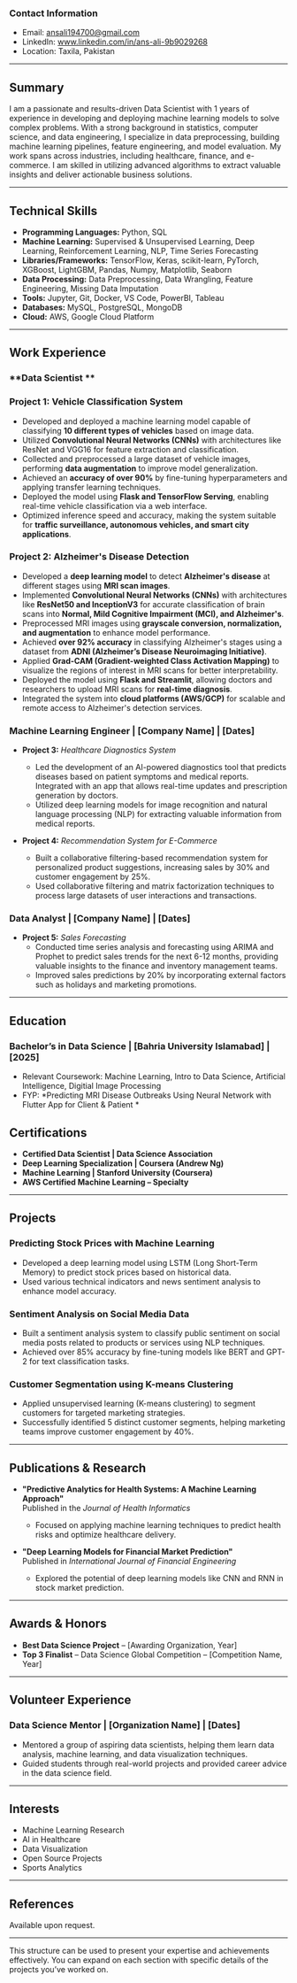 ### **Contact Information**
- Email: ansali194700@gmail.com  
- LinkedIn: www.linkedin.com/in/ans-ali-9b9029268   
- Location: Taxila, Pakistan

---

## **Summary**

I am a passionate and results-driven Data Scientist with 1 years of experience in developing and deploying machine learning models to solve complex problems. With a strong background in statistics, computer science, and data engineering, I specialize in data preprocessing, building machine learning pipelines, feature engineering, and model evaluation. My work spans across industries, including healthcare, finance, and e-commerce. I am skilled in utilizing advanced algorithms to extract valuable insights and deliver actionable business solutions.

---

## **Technical Skills**

- **Programming Languages:** Python, SQL  
- **Machine Learning:** Supervised & Unsupervised Learning, Deep Learning, Reinforcement Learning, NLP, Time Series Forecasting  
- **Libraries/Frameworks:** TensorFlow, Keras, scikit-learn, PyTorch, XGBoost, LightGBM, Pandas, Numpy, Matplotlib, Seaborn  
- **Data Processing:** Data Preprocessing, Data Wrangling, Feature Engineering, Missing Data Imputation  
- **Tools:** Jupyter, Git, Docker, VS Code, PowerBI, Tableau  
- **Databases:** MySQL, PostgreSQL, MongoDB  
- **Cloud:** AWS, Google Cloud Platform  


---

## **Work Experience**

### **Data Scientist **
### **Project 1: Vehicle Classification System**  
- Developed and deployed a machine learning model capable of classifying **10 different types of vehicles** based on image data.  
- Utilized **Convolutional Neural Networks (CNNs)** with architectures like ResNet and VGG16 for feature extraction and classification.  
- Collected and preprocessed a large dataset of vehicle images, performing **data augmentation** to improve model generalization.  
- Achieved an **accuracy of over 90%** by fine-tuning hyperparameters and applying transfer learning techniques.  
- Deployed the model using **Flask and TensorFlow Serving**, enabling real-time vehicle classification via a web interface.  
- Optimized inference speed and accuracy, making the system suitable for **traffic surveillance, autonomous vehicles, and smart city applications**.

### **Project 2: Alzheimer's Disease Detection**  
- Developed a **deep learning model** to detect **Alzheimer's disease** at different stages using **MRI scan images**.  
- Implemented **Convolutional Neural Networks (CNNs)** with architectures like **ResNet50 and InceptionV3** for accurate classification of brain scans into **Normal, Mild Cognitive Impairment (MCI), and Alzheimer's**.  
- Preprocessed MRI images using **grayscale conversion, normalization, and augmentation** to enhance model performance.  
- Achieved **over 92% accuracy** in classifying Alzheimer's stages using a dataset from **ADNI (Alzheimer’s Disease Neuroimaging Initiative)**.  
- Applied **Grad-CAM (Gradient-weighted Class Activation Mapping)** to visualize the regions of interest in MRI scans for better interpretability.  
- Deployed the model using **Flask and Streamlit**, allowing doctors and researchers to upload MRI scans for **real-time diagnosis**.  
- Integrated the system into **cloud platforms (AWS/GCP)** for scalable and remote access to Alzheimer's detection services.

### **Machine Learning Engineer | [Company Name] | [Dates]**
- **Project 3:** *Healthcare Diagnostics System*  
  - Led the development of an AI-powered diagnostics tool that predicts diseases based on patient symptoms and medical reports. Integrated with an app that allows real-time updates and prescription generation by doctors.
  - Utilized deep learning models for image recognition and natural language processing (NLP) for extracting valuable information from medical reports.

- **Project 4:** *Recommendation System for E-Commerce*  
  - Built a collaborative filtering-based recommendation system for personalized product suggestions, increasing sales by 30% and customer engagement by 25%.
  - Used collaborative filtering and matrix factorization techniques to process large datasets of user interactions and transactions.

### **Data Analyst | [Company Name] | [Dates]**
- **Project 5:** *Sales Forecasting*  
  - Conducted time series analysis and forecasting using ARIMA and Prophet to predict sales trends for the next 6-12 months, providing valuable insights to the finance and inventory management teams.
  - Improved sales predictions by 20% by incorporating external factors such as holidays and marketing promotions.

---

## **Education**

### **Bachelor’s in Data Science | [Bahria University Islamabad] | [2025]**
- Relevant Coursework: Machine Learning, Intro to Data Science,  Artificial Intelligence, Digitial Image Processing
- FYP: *Predicting MRI Disease Outbreaks Using Neural Network with Flutter App for Client & Patient *



## **Certifications**

- **Certified Data Scientist | Data Science Association**  
- **Deep Learning Specialization | Coursera (Andrew Ng)**  
- **Machine Learning | Stanford University (Coursera)**  
- **AWS Certified Machine Learning – Specialty**

---

## **Projects**

### **Predicting Stock Prices with Machine Learning**  
- Developed a deep learning model using LSTM (Long Short-Term Memory) to predict stock prices based on historical data.  
- Used various technical indicators and news sentiment analysis to enhance model accuracy.

### **Sentiment Analysis on Social Media Data**  
- Built a sentiment analysis system to classify public sentiment on social media posts related to products or services using NLP techniques.  
- Achieved over 85% accuracy by fine-tuning models like BERT and GPT-2 for text classification tasks.

### **Customer Segmentation using K-means Clustering**  
- Applied unsupervised learning (K-means clustering) to segment customers for targeted marketing strategies.  
- Successfully identified 5 distinct customer segments, helping marketing teams improve customer engagement by 40%.

---

## **Publications & Research**

- **"Predictive Analytics for Health Systems: A Machine Learning Approach"**  
  Published in the *Journal of Health Informatics*  
  - Focused on applying machine learning techniques to predict health risks and optimize healthcare delivery.

- **"Deep Learning Models for Financial Market Prediction"**  
  Published in *International Journal of Financial Engineering*  
  - Explored the potential of deep learning models like CNN and RNN in stock market prediction.

---

## **Awards & Honors**

- **Best Data Science Project** – [Awarding Organization, Year]  
- **Top 3 Finalist** – Data Science Global Competition – [Competition Name, Year]

---

## **Volunteer Experience**

### **Data Science Mentor | [Organization Name] | [Dates]**
- Mentored a group of aspiring data scientists, helping them learn data analysis, machine learning, and data visualization techniques.
- Guided students through real-world projects and provided career advice in the data science field.

---

## **Interests**

- Machine Learning Research  
- AI in Healthcare  
- Data Visualization  
- Open Source Projects  
- Sports Analytics  

---

## **References**

Available upon request.

---

This structure can be used to present your expertise and achievements effectively. You can expand on each section with specific details of the projects you’ve worked on.
